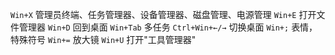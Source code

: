 `Win+X` 管理员终端、任务管理器、设备管理器、磁盘管理、电源管理
`Win+E` 打开文件管理器
`Win+D` 回到桌面
`Win+Tab` 多任务
`Ctrl+Win+←/→` 切换桌面
`Win+;` 表情，特殊符号
`Win+=` 放大镜
`Win+U` 打开"工具管理器"
